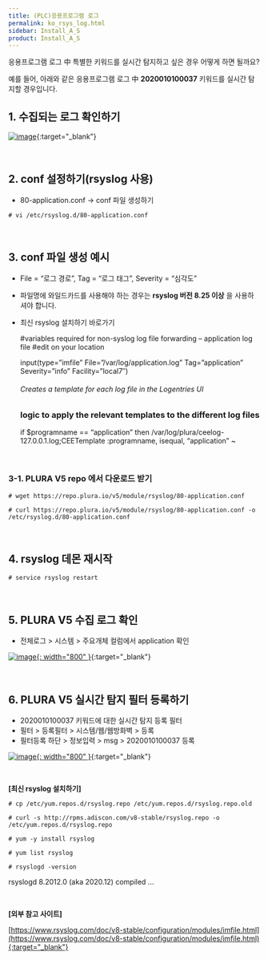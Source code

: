 ```yaml
---
title: (PLC)응용프로그램 로그
permalink: ko_rsys_log.html
sidebar: Install_A_S
product: Install_A_S
---
```


응용프로그램 로그 中 특별한 키워드를 실시간 탐지하고 싶은 경우 어떻게 하면 될까요?

예를 들어, 아래와 같은 응용프로그램 로그 中 __2020010100037__ 키워드를 실시간 탐지할 경우입니다.

## 1. 수집되는 로그 확인하기

[![image](/docs/images/Ins_G/rsyslog/1.png)](/docs/images/Ins_G/rsyslog/1.png){:target="_blank"}

<br />

## 2. conf 설정하기(rsyslog 사용)
- 80-application.conf → conf 파일 생성하기

`# vi /etc/rsyslog.d/80-application.conf`

<br />

## 3. conf 파일 생성 예시

- File = “로그 경로”, Tag = “로그 태그”, Severity = “심각도”   
- 파일명에 와일드카드를 사용해야 하는 경우는 __rsyslog 버전 8.25 이상__ 을 사용하셔야 합니다.   
- 최신 rsyslog 설치하기 바로가기

     #variables required for non-syslog log file forwarding – application log file
     #edit on your location

     input(type=”imfile”
     File=”/var/log/application.log”
     Tag=”application”
     Severity=”info”
     Facility=”local7″)

     ###### Creates a template for each log file in the Logentries UI
     ### logic to apply the relevant templates to the different log files

     if $programname == “application” then /var/log/plura/ceelog-127.0.0.1.log;CEETemplate
     :programname, isequal, “application” ~

<br />

### 3-1. PLURA V5 repo 에서 다운로드 받기

`# wget https://repo.plura.io/v5/module/rsyslog/80-application.conf`

`# curl https://repo.plura.io/v5/module/rsyslog/80-application.conf -o /etc/rsyslog.d/80-application.conf`

<br />

## 4. rsyslog 데몬 재시작

`# service rsyslog restart`

<br />

## 5. PLURA V5 수집 로그 확인

- 전체로그 > 시스템 > 주요개체 컬럼에서 application 확인

[![image](/docs/images/Ins_G/rsyslog/2.png){: width="800" }](/docs/images/Ins_G/rsyslog/2.png){:target="_blank"}

<br />

## 6. PLURA V5 실시간 탐지 필터 등록하기

- 2020010100037 키워드에 대한 실시간 탐지 등록 필터   
- 필터 > 등록필터 > 시스템/웹/웹방화벽 > 등록   
- 필터등록 하단 > 정보입력 >  msg >  2020010100037 등록

[![image](/docs/images/Ins_G/rsyslog/3.png){: width="800" }](/docs/images/Ins_G/rsyslog/3.png){:target="_blank"}

<br />

**[최신 rsyslog 설치하기]**

`# cp /etc/yum.repos.d/rsyslog.repo /etc/yum.repos.d/rsyslog.repo.old`

`# curl -s http://rpms.adiscon.com/v8-stable/rsyslog.repo -o /etc/yum.repos.d/rsyslog.repo`

`# yum -y install rsyslog`

`# yum list rsyslog`

`# rsyslogd -version`

rsyslogd 8.2012.0 (aka 2020.12) compiled ...

<br />

**[외부 참고 사이트]**

[https://www.rsyslog.com/doc/v8-stable/configuration/modules/imfile.html](https://www.rsyslog.com/doc/v8-stable/configuration/modules/imfile.html){:target="_blank"}
